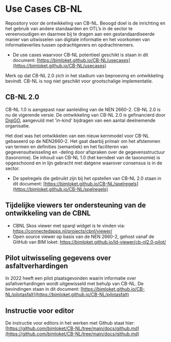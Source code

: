 # Use Cases CB-NL

Repository voor de ontwikkeling van CB-NL. Beoogd doel is de inrichting en het gebruik van andere standaarden en OTL’s in de sector te vereenvoudigen en daarmee bij te dragen aan een gestandaardiseerde manier van uitwisselen van digitale informatie en het voorkomen van informatieverlies tussen opdrachtgevers en opdrachtnemers.

* De use cases waarvoor CB-NL potentieel geschikt is staan in dit document: [https://bimloket.github.io/CB-NL/usecases](https://bimloket.github.io/CB-NL/usecases)

Merk op dat CB-NL 2.0 zich in het stadium van beproeving en ontwikkeling bevindt. CB-NL is nog niet geschikt voor grootschalige implementatie.

## CB-NL 2.0

CB-NL 1.0 is aangepast naar aanleiding van de NEN 2660-2. CB-NL 2.0 is nu de vigerende versie. De ontwikkeling van CB-NL 2.0 is gefinancierd door [DigiGO](https://www.digigo.nu/), aangevuld met 'in-kind' bijdragen van een aantal deelnemende organisatie.

Het doel was het ontwikkelen van een nieuw kernmodel voor CB-NL gebaseerd op de NEN2660-2. Het gaat daarbij primair om het afstemmen van termen en definities (semantiek) en het faciliteren van gegevensuitwisseling en -deling door afspraken over de gegevensstructuur (taxonomie). De inhoud van CB-NL 1.0 (het kerndeel van de taxonomie) is opgeschoond en in lijn gebracht met datgene waarover consensus is in de sector. 



* De spelregels die gebruikt zijn bij het opstellen van CB-NL 2.0 staan in dit document: [https://bimloket.github.io/CB-NL/spelregels](https://bimloket.github.io/CB-NL/spelregels)

## Tijdelijke viewers ter ondersteuning van de ontwikkeling van de CBNL

* CBNL Skos viewer met sparql widget is te vinden via: https://connectedapps.nl/projects/cbnl/viewer/
* Open source viewer op basis van de NEN 2660-2, gehost vanaf de GitHub van BIM loket:  https://bimloket.github.io/ld-viewer/cb-nl2.0-pilot/

## Pilot uitwisseling gegevens over asfaltverhardingen
In 2022 heeft een pilot plaatsgevonden waarin informatie over asfaltverhardingen wordt uitgewisseld met behulp van CB-NL. De bevindingen staan in dit document: [https://bimloket.github.io/CB-NL/pilotasfalt](https://bimloket.github.io/CB-NL/pilotasfalt)


## Instructie voor editor
De instructie voor editors in het werken met Github staat hier: [https://github.com/bimloket/CB-NL/tree/main/docs/github.md](https://github.com/bimloket/CB-NL/tree/main/docs/github.md)




